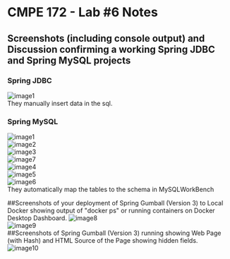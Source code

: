 # CMPE 172 - Lab #6 Notes

## Screenshots (including console output) and Discussion confirming a working Spring JDBC and Spring MySQL projects
### Spring JDBC
![image1](./images/image1.png)<br/>
They manually insert data in the sql.
### Spring MySQL
![image1](./images/image1.png)<br/>
![image2](./images/image2.png)<br/>
![image3](./images/image3.png)<br/>
![image7](./images/image7.png)<br/>
![image4](./images/image4.png)<br/>
![image5](./images/image5.png)<br/>
![image6](./images/image6.png)<br/>
They automatically map the tables to the schema in MySQLWorkBench

##Screenshots of your deployment of Spring Gumball (Version 3) to Local Docker showing output of "docker ps" or running containers on Docker Desktop Dashboard.
![image8](./images/image8.png)<br/>
![image9](./images/image9.png)<br/>
##Screenshots of Spring Gumball (Version 3) running showing Web Page (with Hash) and HTML Source of the Page showing hidden fields.
![image10](./images/image10.png)<br/>